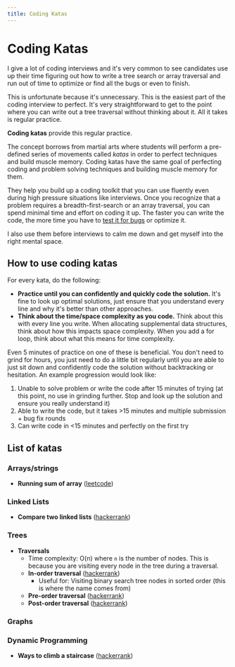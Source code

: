 ```yaml
---
title: Coding Katas
--- 
```

 
# Coding Katas

I give a lot of coding interviews and it's very common to see candidates use up their time figuring out how to write a tree search or array traversal and run out of time to optimize or find all the bugs or even to finish. 

This is unfortunate because it's unnecessary. This is the easiest part of the coding interview to perfect. It's very straightforward to get to the point where you can write out a tree traversal without thinking about it. All it takes is regular practice. 

**Coding katas** provide this regular practice.

The concept borrows from martial arts where students will perform a pre-defined series of movements called *katas* in order to perfect techniques and build muscle memory. Coding katas have the same goal of perfecting coding and problem solving techniques and building muscle memory for them.

They help you build up a coding toolkit that you can use fluently even during high pressure situations like interviews. Once you recognize that a problem requires a breadth-first-search or an array traversal, you can spend minimal time and effort on coding it up. The faster you can write the code, the more time you have to [test it for bugs](https://github.com/hthuman/tech-interview-tips/blob/main/code/testing.md) or optimize it.

I also use them before interviews to calm me down and get myself into the right mental space.

## How to use coding katas
For every kata, do the following:
* **Practice until you can confidently and quickly code the solution.** It's fine to look up optimal solutions, just ensure that you understand every line and why it's better than other approaches. 
* **Think about the time/space complexity as you code.** Think about this with every line you write. When allocating supplemental data structures, think about how this impacts space complexity. When you add a for loop, think about what this means for time complexity.

Even 5 minutes of practice on one of these is beneficial. You don't need to grind for hours, you just need to do a little bit regularly until you are able to just sit down and confidently code the solution without backtracking or hesitation. An example progression would look like:
1. Unable to solve problem or write the code after 15 minutes of trying (at this point, no use in grinding further. Stop and look up the solution and ensure you really understand it)
2. Able to write the code, but it takes >15 minutes and multiple submission + bug fix rounds
3. Can write code in <15 minutes and perfectly on the first try

## List of katas

### Arrays/strings
* **Running sum of array** ([leetcode](https://leetcode.com/problems/running-sum-of-1d-array/))

### Linked Lists
* **Compare two linked lists** ([hackerrank](https://www.hackerrank.com/challenges/compare-two-linked-lists/problem))

### Trees
* **Traversals**
    * Time complexity: O(n) where `n` is the number of nodes. This is because you are visiting every node in the tree during a traversal.
  * **In-order traversal** ([hackerrank](https://www.hackerrank.com/challenges/tree-inorder-traversal/problem))
    * Useful for: Visiting binary search tree nodes in sorted order (this is where the name comes from)
  * **Pre-order traversal** ([hackerrank](https://www.hackerrank.com/challenges/tree-preorder-traversal/problem))
  * **Post-order traversal** ([hackerrank](https://www.hackerrank.com/challenges/tree-postorder-traversal/problem))

### Graphs

### Dynamic Programming
* **Ways to climb a staircase** ([hackerrank](https://www.hackerrank.com/challenges/ctci-recursive-staircase/problem))
